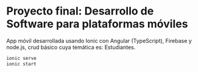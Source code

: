 # Proyecto final: Desarrollo de Software para plataformas móviles

App móvil desarrollada usando Ionic con Angular (TypeScript), Firebase y node.js, crud básico cuya temática es: Estudiantes.

```bash
ionic serve
ionic start
```